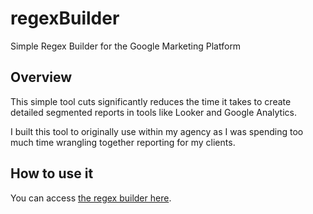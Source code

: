 # regexBuilder
Simple Regex Builder for the Google Marketing Platform

## Overview

This simple tool cuts significantly reduces the time it takes to create detailed segmented reports in tools like Looker and Google Analytics.

I built this tool to originally use within my agency as I was spending too much time wrangling together reporting for my clients.

## How to use it

You can access [the regex builder here](https://jrdnlwry-regexbuilder-main-47hqxq.streamlit.app/). 
